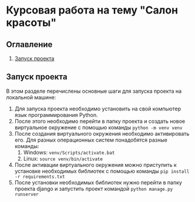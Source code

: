 # Курсовая работа на тему "Салон красоты"
## Оглавление
1. [Запуск проекта](#Запуск-проекта)
## Запуск проекта
В этом разделе перечислены основные шаги для запуска проекта на локальной машине:
1. Для запуска проекта необходимо установить на свой компьютер язык программирования Python.
2. После этого необходимо перейти в папку проекта и создать новое виртуальное окружение с помощью команды `python -m venv venv`
3. После создания виртуального окружения необходимо активировать его. Для разных операционных систем понадобятся разные команды:
	1. Windows: `venv/Scripts/activate.bat`
	2. Linux: `source venv/bin/activate`
4. После активации виртуального окружения можно приступить к установке необходимых библиотек с помощью команды `pip install -r requirements.txt`
5. После установки необходимых библиотек нужно перейти в папку проекта django и запустить проект командой `python manage.py runserver`

